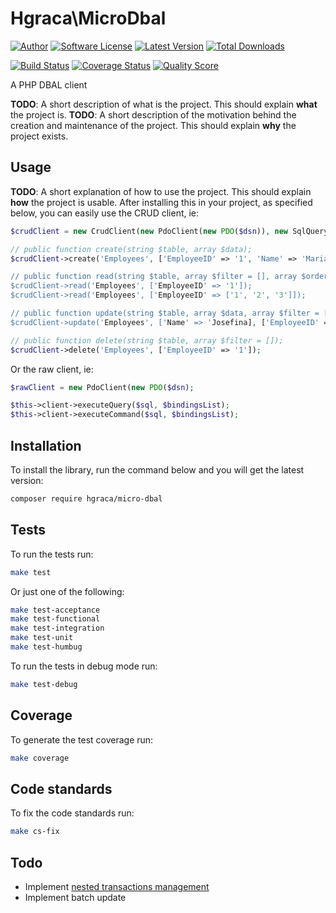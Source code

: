 # Hgraca\MicroDbal
[![Author](http://img.shields.io/badge/author-@hgraca-blue.svg?style=flat-square)](https://www.herbertograca.com)
[![Software License](https://img.shields.io/badge/license-MIT-blue.svg?style=flat-square)](LICENSE)
[![Latest Version](https://img.shields.io/github/release/hgraca/php-micro-dbal.svg?style=flat-square)](https://github.com/hgraca/php-micro-dbal/releases)
[![Total Downloads](https://img.shields.io/packagist/dt/hgraca/micro-dbal.svg?style=flat-square)](https://packagist.org/packages/hgraca/micro-dbal)

[![Build Status](https://img.shields.io/scrutinizer/build/g/hgraca/php-micro-dbal.svg?style=flat-square)](https://scrutinizer-ci.com/g/hgraca/php-micro-dbal/build)
[![Coverage Status](https://img.shields.io/scrutinizer/coverage/g/hgraca/php-micro-dbal.svg?style=flat-square)](https://scrutinizer-ci.com/g/hgraca/php-micro-dbal/code-structure)
[![Quality Score](https://img.shields.io/scrutinizer/g/hgraca/php-micro-dbal.svg?style=flat-square)](https://scrutinizer-ci.com/g/hgraca/php-micro-dbal)

A PHP DBAL client

**TODO**: A short description of what is the project. This should explain **what** the project is.
**TODO**: A short description of the motivation behind the creation and maintenance of the project. This should explain **why** the project exists.

## Usage

**TODO**: A short explanation of how to use the project. This should explain **how** the project is usable.
After installing this in your project, as specified below, you can easily use the CRUD client, ie:

```php
$crudClient = new CrudClient(new PdoClient(new PDO($dsn)), new SqlQueryBuilder());

// public function create(string $table, array $data);
$crudClient->create('Employees', ['EmployeeID' => '1', 'Name' => 'Maria]);

// public function read(string $table, array $filter = [], array $orderBy = [], int $limit = 30, int $offset = 1): array;
$crudClient->read('Employees', ['EmployeeID' => '1']);
$crudClient->read('Employees', ['EmployeeID' => ['1', '2', '3']]);

// public function update(string $table, array $data, array $filter = []);
$crudClient->update('Employees', ['Name' => 'Josefina], ['EmployeeID' => '1']);

// public function delete(string $table, array $filter = []);
$crudClient->delete('Employees', ['EmployeeID' => '1']);
```
Or the raw client, ie:

```php
$rawClient = new PdoClient(new PDO($dsn);

$this->client->executeQuery($sql, $bindingsList);
$this->client->executeCommand($sql, $bindingsList);
```

## Installation

To install the library, run the command below and you will get the latest version:

```bash
composer require hgraca/micro-dbal
```

## Tests

To run the tests run:
```bash
make test
```
Or just one of the following:
```bash
make test-acceptance
make test-functional
make test-integration
make test-unit
make test-humbug
```
To run the tests in debug mode run:
```bash
make test-debug
```

## Coverage

To generate the test coverage run:
```bash
make coverage
```

## Code standards

To fix the code standards run:
```bash
make cs-fix
```

## Todo

- Implement [nested transactions management](http://php.net/manual/en/pdo.begintransaction.php#116669)
- Implement batch update
